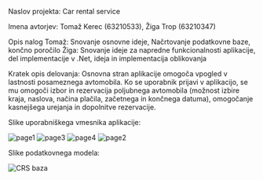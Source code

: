 Naslov projekta: Car rental service

Imena avtorjev: Tomaž Kerec (63210533), Žiga Trop (63210347)

Opis nalog
	Tomaž: Snovanje osnovne ideje, Načrtovanje podatkovne baze, končno poročilo
	Žiga:  Snovanje ideje za napredne funkcionalnosti aplikacije, del implementacije v .Net, ideja in implementacija oblikovanja

Kratek opis delovanja:
Osnovna stran aplikacije omogoča vpogled v lastnosti posameznega avtomobila. 
Ko se uporabnik prijavi v aplikacijo, se mu omogoči izbor in rezervacija poljubnega avtomobila (možnost izbire kraja, naslova, načina plačila, začetnega in končnega datuma), 
omogočanje kasnejšega urejanja in dopolnitve rezervacije.

Slike uporabniškega vmesnika aplikacije:

![page1](https://github.com/TKerec/Car-Rent---IS/assets/122238895/03b727d1-9db3-4274-80ab-852924205fc5)
![page3](https://github.com/TKerec/Car-Rent---IS/assets/122238895/458aaf7d-8fff-4223-8112-2d5d791e3459)
![page4](https://github.com/TKerec/Car-Rent---IS/assets/122238895/55a866d4-2ae3-4873-9ba3-10c35e9846f1)
![page2](https://github.com/TKerec/Car-Rent---IS/assets/122238895/0547ecf8-bad9-4395-8685-887bf6d31087)


Slike podatkovnega modela:

![CRS baza](https://github.com/TKerec/Car-Rent---IS/assets/122238895/0738b66f-3c51-4c93-9917-e68a8027e6a0)


